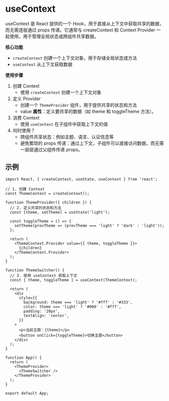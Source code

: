 # useContext

useContext 是 React 提供的一个 Hook，用于直接从上下文中获取共享的数据，而无需逐层通过 props 传递。它通常与 createContext 和 Context Provider 一起使用，用于管理全局状态或跨组件共享数据。

**核心功能**

- `createContext` 创建一个上下文对象，用于存储全局状态或方法
- `useContext` 从上下文获取数据

**使用步骤**

1. 创建 Context
    - 使用 `createContext` 创建一个上下文对象
2. 定义 Provider
    - 创建一个 `ThemeProvider` 组件，用于提供共享的状态和方法
    - value **属性**：定义要共享的数据（如 theme 和 toggleTheme 方法）。
3. 消费 Context
    - 使用 `useContext` 在子组件中获取上下文的值
4. 何时使用？
    - 跨组件共享状态：例如主题、语言、认证信息等
    - 避免繁琐的 props 传递：通过上下文，子组件可以直接访问数据，而无需一层层通过父组件传递 props。

## 示例

```tsx
import React, { createContext, useState, useContext } from 'react';

// 1. 创建 Context
const ThemeContext = createContext();

function ThemeProvider({ children }) {
  // 2. 定义共享的状态和方法
  const [theme, setTheme] = useState('light');

  const toggleTheme = () => {
    setTheme(prevTheme => (prevTheme === 'light' ? 'dark' : 'light'));
  };

  return (
    <ThemeContext.Provider value={{ theme, toggleTheme }}>
      {children}
    </ThemeContext.Provider>
  );
}

function ThemeSwitcher() {
  // 3. 使用 useContext 获取上下文
  const { theme, toggleTheme } = useContext(ThemeContext);

  return (
    <div
      style={{
        background: theme === 'light' ? '#fff' : '#333',
        color: theme === 'light' ? '#000' : '#fff',
        padding: '20px',
        textAlign: 'center',
      }}
    >
      <p>当前主题：{theme}</p>
      <button onClick={toggleTheme}>切换主题</button>
    </div>
  );
}

function App() {
  return (
    <ThemeProvider>
      <ThemeSwitcher />
    </ThemeProvider>
  );
}

export default App;
```